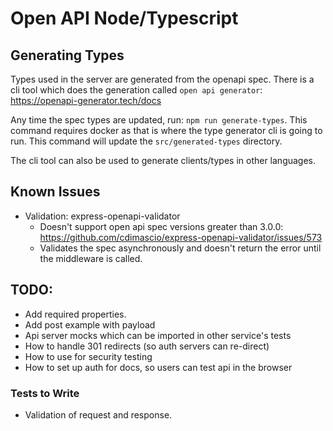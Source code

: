 # Open API Node/Typescript

## Generating Types
Types used in the server are generated from the openapi spec. There is a cli tool which does the generation called `open api generator`: https://openapi-generator.tech/docs

Any time the spec types are updated, run: `npm run generate-types`. This command requires docker as that is where the type generator cli is going to run. This command will update the `src/generated-types` directory.

The cli tool can also be used to generate clients/types in other languages.

## Known Issues
- Validation: express-openapi-validator
    - Doesn't support open api spec versions greater than 3.0.0: https://github.com/cdimascio/express-openapi-validator/issues/573
    - Validates the spec asynchronously and doesn't return the error until the middleware is called.

## TODO:
- Add required properties.
- Add post example with payload
- Api server mocks which can be imported in other service's tests
- How to handle 301 redirects (so auth servers can re-direct)
- How to use for security testing
- How to set up auth for docs, so users can test api in the browser

### Tests to Write
- Validation of request and response.